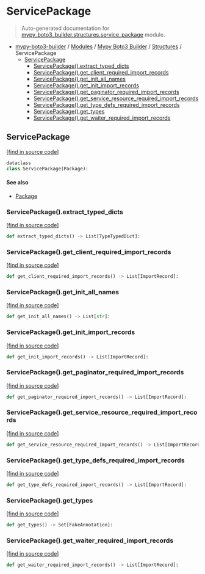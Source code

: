 # ServicePackage

> Auto-generated documentation for [mypy_boto3_builder.structures.service_package](https://github.com/vemel/mypy_boto3_builder/blob/master/mypy_boto3_builder/structures/service_package.py) module.

- [mypy-boto3-builder](../../README.md#mypy_boto3_builder) / [Modules](../../MODULES.md#mypy-boto3-builder-modules) / [Mypy Boto3 Builder](../index.md#mypy-boto3-builder) / [Structures](index.md#structures) / ServicePackage
    - [ServicePackage](#servicepackage)
        - [ServicePackage().extract_typed_dicts](#servicepackageextract_typed_dicts)
        - [ServicePackage().get_client_required_import_records](#servicepackageget_client_required_import_records)
        - [ServicePackage().get_init_all_names](#servicepackageget_init_all_names)
        - [ServicePackage().get_init_import_records](#servicepackageget_init_import_records)
        - [ServicePackage().get_paginator_required_import_records](#servicepackageget_paginator_required_import_records)
        - [ServicePackage().get_service_resource_required_import_records](#servicepackageget_service_resource_required_import_records)
        - [ServicePackage().get_type_defs_required_import_records](#servicepackageget_type_defs_required_import_records)
        - [ServicePackage().get_types](#servicepackageget_types)
        - [ServicePackage().get_waiter_required_import_records](#servicepackageget_waiter_required_import_records)

## ServicePackage

[[find in source code]](https://github.com/vemel/mypy_boto3_builder/blob/master/mypy_boto3_builder/structures/service_package.py#L19)

```python
dataclass
class ServicePackage(Package):
```

#### See also

- [Package](package.md#package)

### ServicePackage().extract_typed_dicts

[[find in source code]](https://github.com/vemel/mypy_boto3_builder/blob/master/mypy_boto3_builder/structures/service_package.py#L28)

```python
def extract_typed_dicts() -> List[TypeTypedDict]:
```

### ServicePackage().get_client_required_import_records

[[find in source code]](https://github.com/vemel/mypy_boto3_builder/blob/master/mypy_boto3_builder/structures/service_package.py#L118)

```python
def get_client_required_import_records() -> List[ImportRecord]:
```

### ServicePackage().get_init_all_names

[[find in source code]](https://github.com/vemel/mypy_boto3_builder/blob/master/mypy_boto3_builder/structures/service_package.py#L104)

```python
def get_init_all_names() -> List[str]:
```

### ServicePackage().get_init_import_records

[[find in source code]](https://github.com/vemel/mypy_boto3_builder/blob/master/mypy_boto3_builder/structures/service_package.py#L70)

```python
def get_init_import_records() -> List[ImportRecord]:
```

### ServicePackage().get_paginator_required_import_records

[[find in source code]](https://github.com/vemel/mypy_boto3_builder/blob/master/mypy_boto3_builder/structures/service_package.py#L138)

```python
def get_paginator_required_import_records() -> List[ImportRecord]:
```

### ServicePackage().get_service_resource_required_import_records

[[find in source code]](https://github.com/vemel/mypy_boto3_builder/blob/master/mypy_boto3_builder/structures/service_package.py#L127)

```python
def get_service_resource_required_import_records() -> List[ImportRecord]:
```

### ServicePackage().get_type_defs_required_import_records

[[find in source code]](https://github.com/vemel/mypy_boto3_builder/blob/master/mypy_boto3_builder/structures/service_package.py#L154)

```python
def get_type_defs_required_import_records() -> List[ImportRecord]:
```

### ServicePackage().get_types

[[find in source code]](https://github.com/vemel/mypy_boto3_builder/blob/master/mypy_boto3_builder/structures/service_package.py#L59)

```python
def get_types() -> Set[FakeAnnotation]:
```

### ServicePackage().get_waiter_required_import_records

[[find in source code]](https://github.com/vemel/mypy_boto3_builder/blob/master/mypy_boto3_builder/structures/service_package.py#L146)

```python
def get_waiter_required_import_records() -> List[ImportRecord]:
```
